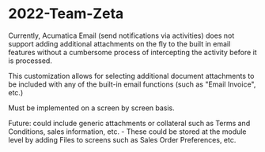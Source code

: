# 2022-Team-Zeta

Currently, Acumatica Email (send notifications via activities) does not support adding additional attachments on the fly to the built in email features without a cumbersome process of intercepting the activity before it is processed.

This customization allows for selecting additional document attachments to be included with any of the built-in email functions (such as "Email Invoice", etc.)

Must be implemented on a screen by screen basis.

Future: could include generic attachments or collateral such as Terms and Conditions, sales information, etc. - These could be stored at the module level by adding Files to screens such as Sales Order Preferences, etc.
